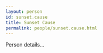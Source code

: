```yaml
---
layout: person
id: sunset.cause
title: Sunset Cause
permalink: people/sunset.cause.html
---
```


Person details...